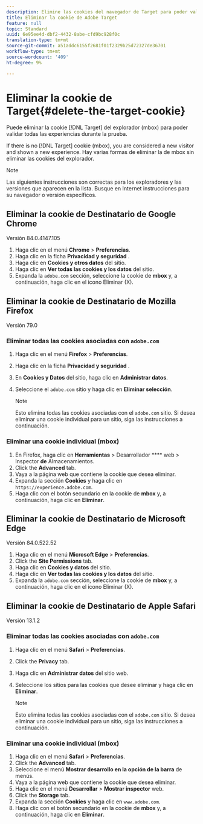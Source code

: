 ```yaml
---
description: Elimine las cookies del navegador de Target para poder validar todas las experiencias.
title: Eliminar la cookie de Adobe Target
feature: null
topic: Standard
uuid: 6e95ee4d-dbf2-4432-8abe-cfd9bc928f0c
translation-type: tm+mt
source-git-commit: a51addc6155f2681f01f2329b25d72327de36701
workflow-type: tm+mt
source-wordcount: '409'
ht-degree: 9%

---
```



# Eliminar la cookie de Target{#delete-the-target-cookie}

Puede eliminar la cookie [!DNL Target] del explorador (mbox) para poder validar todas las experiencias durante la prueba.

If there is no [!DNL Target] cookie (mbox), you are considered a new visitor and shown a new experience. Hay varias formas de eliminar la de mbox sin eliminar las cookies del explorador.

>[!NOTE]
>
>Las siguientes instrucciones son correctas para los exploradores y las versiones que aparecen en la lista. Busque en Internet instrucciones para su navegador o versión específicos.

## Eliminar la cookie de Destinatario de Google Chrome

Versión 84.0.4147.105

1. Haga clic en el menú **Chrome** > **Preferencias**.
1. Haga clic en la ficha **Privacidad y seguridad** .
1. Haga clic en **Cookies y otros datos** del sitio.
1. Haga clic en **Ver todas las cookies y los datos** del sitio.
1. Expanda la `adobe.com` sección, seleccione la cookie de **mbox** y, a continuación, haga clic en el icono Eliminar (X).

## Eliminar la cookie de Destinatario de Mozilla Firefox

Versión 79.0

### Eliminar todas las cookies asociadas con `adobe.com`

1. Haga clic en el menú **Firefox** > **Preferencias**.
1. Haga clic en la ficha **Privacidad y seguridad** .
1. En **Cookies y Datos** del sitio, haga clic en **Administrar datos**.
1. Seleccione el `adobe.com` sitio y haga clic en **Eliminar selección**.

   >[!NOTE]
   >
   >Esto elimina todas las cookies asociadas con el `adobe.com` sitio. Si desea eliminar una cookie individual para un sitio, siga las instrucciones a continuación.

### Eliminar una cookie individual (mbox)

1. En Firefox, haga clic en **Herramientas** > Desarrollador **** web > Inspector **de** Almacenamientos.
1. Click the **Advanced** tab.
1. Vaya a la página web que contiene la cookie que desea eliminar.
1. Expanda la sección **Cookies** y haga clic en `https://experience.adobe.com`.
1. Haga clic con el botón secundario en la cookie de **mbox** y, a continuación, haga clic en **Eliminar**.

## Eliminar la cookie de Destinatario de Microsoft Edge

Versión 84.0.522.52

1. Haga clic en el menú **Microsoft Edge** > **Preferencias**.
1. Click the **Site Permissions** tab.
1. Haga clic en **Cookies y datos** del sitio.
1. Haga clic en **Ver todas las cookies y los datos** del sitio.
1. Expanda la `adobe.com` sección, seleccione la cookie de **mbox** y, a continuación, haga clic en el icono Eliminar (X).

## Eliminar la cookie de Destinatario de Apple Safari

Versión 13.1.2

### Eliminar todas las cookies asociadas con `adobe.com`

1. Haga clic en el menú **Safari** > **Preferencias**.
1. Click the **Privacy** tab.
1. Haga clic en **Administrar datos** del sitio web.
1. Seleccione los sitios para las cookies que desee eliminar y haga clic en **Eliminar**.

   >[!NOTE]
   >
   >Esto elimina todas las cookies asociadas con el `adobe.com` sitio. Si desea eliminar una cookie individual para un sitio, siga las instrucciones a continuación.

### Eliminar una cookie individual (mbox)

1. Haga clic en el menú **Safari** > **Preferencias**.
1. Click the **Advanced** tab.
1. Seleccione el menú **Mostrar desarrollo en la opción de la barra** de menús.
1. Vaya a la página web que contiene la cookie que desea eliminar.
1. Haga clic en el menú **Desarrollar** > **Mostrar inspector** web.
1. Click the **Storage** tab.
1. Expanda la sección **Cookies** y haga clic en `www.adobe.com`.
1. Haga clic con el botón secundario en la cookie de **mbox** y, a continuación, haga clic en **Eliminar**.
